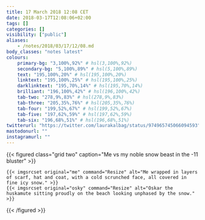 ```yaml
---
title: 17 March 2018 12:08 CET
date: 2018-03-17T12:08:06+02:00
tags: []
categories: []
visibility: ["public"]
aliases:
    - /notes/2018/03/17/12/08.md
body_classes: "notes latest"
colours:
    primary-bg: "3,100%,92%" # hsl(3,100%,92%)
    secondary-bg: "5,100%,89%" # hsl(5,100%,89%)
    text: "195,100%,20%" # hsl(195,100%,20%)
    linktext: "195,100%,25%" # hsl(195,100%,25%)
    darklinktext: "195,70%,14%" # hsl(195,70%,14%)
    brilliant: "196,100%,42%" # hsl(196,100%,42%)
    tab-two: "278,9%,83%" # hsl(278,9%,83%)
    tab-three: "205,35%,76%" # hsl(205,35%,76%)
    tab-four: "199,52%,67%" # hsl(199,52%,67%)
    tab-five: "197,62%,59%" # hsl(197,62%,59%)
    tab-six: "196,68%,51%" # hsl(196,68%,51%)
twitterurl: "https://twitter.com/laurakalbag/status/974965745066094593"
mastodonurl: ""
instagramurl: ""
---
```


{{< figured class="grid two" caption="Me vs my noble snow beast in the -11 bluster" >}}

    {{< imgsrcset original="me" command="Resize" alt="Me wrapped in layers of scarf, hat and coat, with a cold scrunched face, all covered in fine icy snow." >}}
    {{< imgsrcset original="osky" command="Resize" alt="Oskar the huskamute sitting proudly on the beach looking unphased by the snow." >}}

{{< /figured >}}